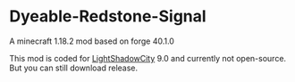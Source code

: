 # Dyeable-Redstone-Signal
A minecraft 1.18.2 mod based on forge 40.1.0

This mod is coded for [LightShadowCity](https://lsc.ungine.cn/) 9.0 and currently not open-source. But you can still download release.
